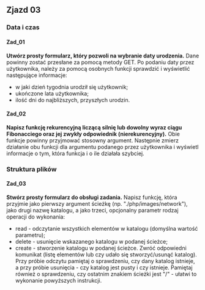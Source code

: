 ## Zjazd 03 

### Data i czas  

#### Zad_01
**Utwórz prosty formularz, który pozwoli na wybranie daty urodzenia.** 
Dane powinny zostać przesłane za pomocą metody GET. Po podaniu daty przez użytkownika, należy za pomocą osobnych funkcji sprawdzić i wyświetlić następujące informacje:
- w jaki dzień tygodnia urodził się użytkownik;
- ukończone lata użytkownika;
- ilość dni do najbliższych, przyszłych urodzin. 

#### Zad_02

**Napisz funkcję rekurencyjną liczącą silnię lub dowolny wyraz ciągu Fibonacciego oraz jej zwykły odpowiednik (nierekurencyjny).** 
Obie funkcje powinny przyjmować stosowny argument. Następnie zmierz działanie obu funkcji dla argumentu podanego przez użytkownika i wyświetl informacje o tym, która funkcja i o ile działała szybciej. 

### Struktura plików 

#### Zad_03
**Stwórz prosty formularz do obsługi zadania.** 
Napisz funkcję, która przyjmie jako pierwszy argument ścieżkę (np. "./php/images/network"), jako drugi nazwę katalogu, a jako trzeci, opcjonalny parametr rodzaj operacji do wykonania:
- read - odczytanie wszystkich elementów w katalogu (domyślna wartość parametru);
- delete - usunięcie wskazanego katalogu w podanej ścieżce;
- create - stworzenie katalogu w podanej ścieżce. 
Zwróć odpowiedni komunikat (listę elementów lub czy udało się stworzyć/usunąć katalog).
Przy próbie odczytu pamiętaj o sprawdzeniu, czy dany katalog istnieje, a przy próbie usunięcia - czy katalog jest pusty i czy istnieje. Pamiętaj również o sprawdzeniu, czy ostatnim znakiem ścieżki jest "/" - ułatwi to wykonanie powyższych instrukcji.




